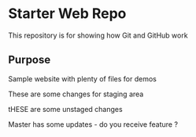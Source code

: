 # Starter Web Repo

This repository is for showing how Git and GitHub work

## Purpose

Sample website with plenty of files for demos

These are some changes for staging area

tHESE are some unstaged changes

Master has some updates - do you receive feature ? 